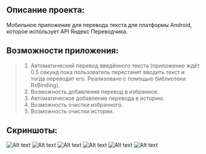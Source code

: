 ## Описание проекта:
Мобильное приложение для перевода текста для платформы Android, которое использует API Яндекс Переводчика. 

## Возможности приложения:
>   1. Автоматический перевод введённого текста (приложение ждёт 0.5 секунд пока пользователь перестанет вводить текст и тогда переводит его. Реализовано с помощью библиотеки RxBinding).
>   2. Возможность добавления перевод в избранное.
>   3. Автоматическое добавление перевода в историю.
>   4. Возможность очистки избранного.
>   5. Возможность очистки истории.

## Скриншоты:
![Alt text](https://lh5.googleusercontent.com/4t8bDeGmvBLVzjmA0BId0kmugTn3ts_Pr_8zb5sFR8PxJBekpM-0mgYldRQR-1ik4U3bt3t5j-oAobo=w1292-h678-rw)
![Alt text](https://lh3.googleusercontent.com/Ox27efHfeB1HRYPkKki9B9R12Igq-fKpeO5fH_SVP1rvVk4-aMntgPRFQq9z0UGXxJ7b-bAtuaVhQhA=w1292-h678-rw)
![Alt text](https://lh5.googleusercontent.com/obCKNT4ojbKrrOl6K2PoUd-9Iwr-xnOKj8p9oKbvuFl8-QGr61BBm1mGNGN6uqFdsyqGDbZZQ1_1zHU=w1292-h678-rw)
![Alt text](https://lh3.googleusercontent.com/yIb75dPCfqsSNLRQ0-me9H-XpKOgLzT__GSy7o30Ib8kiHpr3D12sADrVbYcsbNOCYOAlSRl4PsvDvg=w1292-h678-rw)
![Alt text](https://lh4.googleusercontent.com/WB30KwlHHjiNi-r7AIhFo4ZGbsus5lLzNp6ISeqsYaawIamRxjmAsR3y0N0RRVRMRSOuKuUET4lndqo=w1292-h678-rw)
![Alt text](https://lh4.googleusercontent.com/bttasQ3GArBBw4WJVtoU6YReljPnaKkh5GLue9eIH7ilQJ-HEGdXfdnv5628nhgMOC1iOs8NPbG-5HU=w1292-h678-rw)
